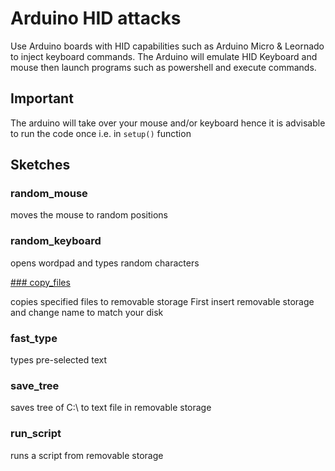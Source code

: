 # Arduino HID attacks

Use Arduino boards with HID capabilities such as Arduino Micro & Leornado
to inject keyboard commands.
The Arduino will emulate HID Keyboard and mouse then launch programs such
as powershell and execute commands.

## Important
The arduino will take over your mouse and/or keyboard hence it is
advisable to run the code once i.e. in `setup()` function

## Sketches
### random_mouse
moves the mouse to random positions

### random_keyboard
opens wordpad and types random characters

[### copy_files](copy_files/copy_files.ino)

copies specified files to removable storage
First insert removable storage and change name to match your disk

### fast_type
types pre-selected text

### save_tree
saves tree of C:\ to text file in removable storage

### run_script
runs a script from removable storage
